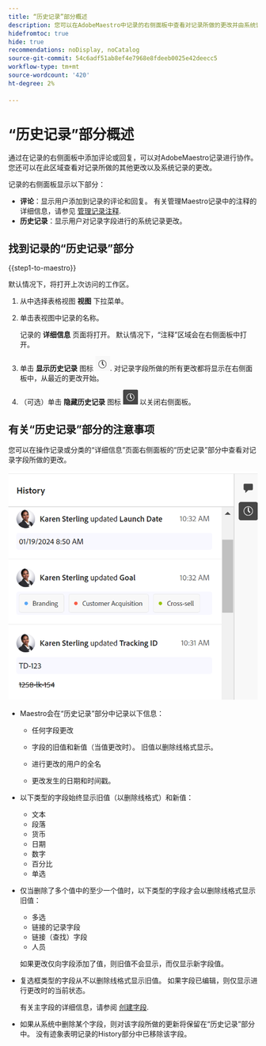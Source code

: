 ```yaml
---
title: “历史记录”部分概述
description: 您可以在AdobeMaestro中记录的右侧面板中查看对记录所做的更改并由系统记录。
hidefromtoc: true
hide: true
recommendations: noDisplay, noCatalog
source-git-commit: 54c6adf51ab8ef4e7968e8fdeeb0025e42deecc5
workflow-type: tm+mt
source-wordcount: '420'
ht-degree: 2%

---
```



# “历史记录”部分概述

<!--update the metadata with real information when making this available in TOC and in the left nav-->

<!--update the system updates articles when we release to open beta - check the long commenting stream article list and see articles that document where in the system we have system updates; "Maestro records" should be there-->

<!--<span class="preview">The highlighted information on this page refers to functionality not yet generally available. It is available only in the Preview environment for all customers. </span>

<span class="preview">For information about the current release schedule, see [First Quarter 2024 release overview](/help/quicksilver/product-announcements/product-releases/24-q1-release-activity/24-q1-release-overview.md).</span> -->

通过在记录的右侧面板中添加评论或回复，可以对AdobeMaestro记录进行协作。 您还可以在此区域查看对记录所做的其他更改以及系统记录的更改。

记录的右侧面板显示以下部分：

* **评论**：显示用户添加到记录的评论和回复。 有关管理Maestro记录中的注释的详细信息，请参见 [管理记录注释](/help/quicksilver/maestro/records/manage-record-comments.md).
* **历史记录**：显示用户对记录字段进行的系统记录更改。

## 找到记录的“历史记录”部分

{{step1-to-maestro}}

默认情况下，将打开上次访问的工作区。

1. 从中选择表格视图 **视图** 下拉菜单。
1. 单击表视图中记录的名称。

   记录的 **详细信息** 页面将打开。 默认情况下，“注释”区域会在右侧面板中打开。
1. 单击 **显示历史记录** 图标 ![](assets/show-history-icon.png). 对记录字段所做的所有更改都将显示在右侧面板中，从最近的更改开始。
1. （可选）单击 **隐藏历史记录** 图标 ![](assets/hide-history-icon.png) 以关闭右侧面板。

## 有关“历史记录”部分的注意事项

您可以在操作记录或分类的“详细信息”页面右侧面板的“历史记录”部分中查看对记录字段所做的更改。

![](assets/history-area-in-comments.png)

* Maestro会在“历史记录”部分中记录以下信息：

   * 任何字段更改

   * 字段的旧值和新值（当值更改时）。 旧值以删除线格式显示。

   * 进行更改的用户的全名

   * 更改发生的日期和时间戳。

* 以下类型的字段始终显示旧值（以删除线格式）和新值：

   * 文本
   * 段落
   * 货币
   * 日期
   * 数字
   * 百分比
   * 单选

* 仅当删除了多个值中的至少一个值时，以下类型的字段才会以删除线格式显示旧值：

   * 多选
   * 链接的记录字段
   * 链接（查找）字段
   * 人员

  如果更改仅向字段添加了值，则旧值不会显示，而仅显示新字段值。

* 复选框类型的字段从不以删除线格式显示旧值。 如果字段已编辑，则仅显示进行更改时的当前状态。

  有关主字段的详细信息，请参阅 [创建字段](/help/quicksilver/maestro/fields/create-fields.md).

* 如果从系统中删除某个字段，则对该字段所做的更新将保留在“历史记录”部分中。 没有迹象表明记录的History部分中已移除该字段。
